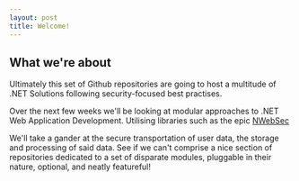 ```yaml
---
layout: post
title: Welcome!
---
```


## What we're about

Ultimately this set of Github repositories are going to host a multitude of .NET
Solutions following security-focused best practises.

Over the next few weeks we'll be looking at modular approaches to .NET Web Application
Development. Utilising libraries such as the epic [NWebSec](https://github.com/NWebsec/NWebsec)

We'll take a gander at the secure transportation of user data, the storage and processing
of said data. See if we can't comprise a nice section of repositories dedicated to a
set of disparate modules, pluggable in their nature, optional, and neatly featureful!
